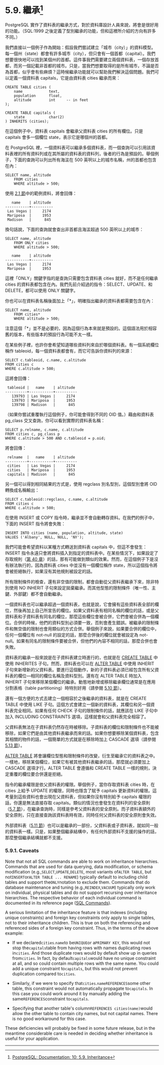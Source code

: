 # 5.9. 繼承[^1]

PostgreSQL 實作了資料表的繼承方式，對於資料庫設計人員來說，將會是很好用的功能。（SQL:1999 之後定義了型別繼承的功能，但和這裡所介紹的方向有許多不同。）

我們直接以一個例子作為開始：假設我們嘗試建立「城市（city）」的資料模型。每一個州（state）都會有許多城市（city），但只會有一個首都（capital）。我們想要很快地可以找到某個州的首都。這件事我們需要建立兩個資料表，一個存放首都，而另一個記載非首都的城市。只是，當我們想要取得的是所有城市，不論是否為首都，似乎會有些麻煩？這時候繼承功能就可以幫助我們解決這個問題。我們可以定義一個資料表 capitals，它是由資料表 cities 繼承而來：

```
CREATE TABLE cities (
    name            text,
    population      float,
    altitude        int     -- in feet
);

CREATE TABLE capitals (
    state           char(2)
) INHERITS (cities);
```

在這個例子中，資料表 capitals 會繼承父資料表 cities 的所有欄位。只是 capitals 會多一個欄位 state，表示它是哪個州的首都。

在 PostgreSQL 裡，一個資料表可以繼承多個資料表，而一個查詢可以引用該資料表裡的所有資料列或在其所屬的資料表的資料列，後者的行為是預設的。舉個例子，下面的查詢可以列出所有海沷在 500 英呎以上的城市名稱，州的首都也包含在內：

```
SELECT name, altitude
    FROM cities
    WHERE altitude > 500;
```

使用 [2.1 節](/the-sql-language/21-introduction.md)中的範例資料，將會回傳：

```
   name    | altitude
-----------+----------
 Las Vegas |     2174
 Mariposa  |     1953
 Madison   |      845
```

換句話說，下面的查詢就會查出非首都且海沷超過 500 英呎以上的城市：

```
SELECT name, altitude
    FROM ONLY cities
    WHERE altitude > 500;

   name    | altitude
-----------+----------
 Las Vegas |     2174
 Mariposa  |     1953
```

這裡「ONLY」關鍵字指的是查詢只需要包含資料表 cities 就好，而不是任何繼承 cities 的資料表都包含在內。我們先前介紹過的指令：SELECT、UPDATE、和 DELETE，都可以使用 ONLY 關鍵字。

你也可以在資料表名稱後面加上「\*」，明確指出繼承的資料表都需要包含在內：

```
SELECT name, altitude
    FROM cities*
    WHERE altitude > 500;
```

注意這個「\*」並不是必要的，因為這個行為本來就是預設的。這個語法用於相容舊的版本，有些版本的預設行為可能不太一樣。

在某些例子裡，也許你會希望知道哪些資料列來自於哪個資料表。有一個系統欄位稱作 tableoid，每一個資料表都會有，而它可告訴你資料列的來源：

```
SELECT c.tableoid, c.name, c.altitude
FROM cities c
WHERE c.altitude > 500;
```

這將會回傳：

```
 tableoid |   name    | altitude
----------+-----------+----------
   139793 | Las Vegas |     2174
   139793 | Mariposa  |     1953
   139798 | Madison   |      845
```

（如果你嘗試重覆執行這個例子，你可能會得到不同的 OID 值。）藉由和資料表 pg\_class 交叉查詢，你可以看到實際的資料表名稱：

```
SELECT p.relname, c.name, c.altitude
FROM cities c, pg_class p
WHERE c.altitude > 500 AND c.tableoid = p.oid;
```

將會回傳：

```
 relname  |   name    | altitude
----------+-----------+----------
 cities   | Las Vegas |     2174
 cities   | Mariposa  |     1953
 capitals | Madison   |      845
```

另一個可以得到相同結果的方式是，使用 regclass 別名型別，這個型別會將 OID 轉換成名稱輸出：

```
SELECT c.tableoid::regclass, c.name, c.altitude
FROM cities c
WHERE c.altitude > 500;
```

在使用 INSERT 或 COPY 指令時，繼承並不會自動轉存資料。在我們的例子中，下面的 INSERT 指令將會失敗：

```
INSERT INTO cities (name, population, altitude, state)
VALUES ('Albany', NULL, NULL, 'NY');
```

我們可能會希望資料以某種方式轉送到資料表 capitals 中，但這不會發生：INSERT 指令永遠只會將資料插入到指定的資料表中。在某些情況下，如果設定了存取規則（[第 40 章](/v-server-programming/the-rule-system.md)）的話，那有可能做到類似的效果。然而，在這個例子下是沒有辦法執行的，因為資料表 cities 中並沒有一個欄位稱作 state，所以這個指令將會被拒絕執行，如果沒有其他規則被設定的話。

所有限制條件的檢查，還有非空值的限制，都會自動從父資料表繼承下來，除非特別使用 NO INHERIT 子句來設定拋棄繼承。而其他型態的限制條件（唯一性、主鍵、外部鍵）都不會自動繼承。

一個資料表也可以繼承超過一個資料表，也就是說，它會擁有這些資料表全部的欄位，然後再加上自己所宣告的欄位。如果父資料表有相同名稱的欄位的話，或是父資料表和子資料表有同名的欄位，那麼這些欄位會被合併，它們會被合併為一個欄位。合併的時候，他們的資料型別必須要一致，否則會產生錯誤。被繼承的限制條件和無空值的限制也會用類似的方式合併。舉個例子來說，如果要合併的欄位中，任何一個欄位有 not-null 的設定的話，那麼合併後的欄位就會被設定為 not-null。如果有同名的限制條件要被合併，但他們的內容不相同的話，那麼合併也會失敗。

資料表的繼承一般來說是在子資料表建立時進行的，也就是在 [CREATE TABLE](/vi-reference/i-sql-commands/create-table.md) 中使用 INHERITES 子句。然而，資料表也可以在 [ALTER TABLE](/vi-reference/i-sql-commands/alter-table.md) 中使用 INHERIT 子句來新增新的父資料表。要進行這個動作，新的子資料表必須已經包含所有父資料表的欄位—相同的欄位名稱及資料型別。還有在 ALTER TABLE 時加入 INHERIT 子句來移除某個欄位的繼承。動態地新增或移除繼承欄位通常是在應用分割表格（table partitioning）時特別好用（請參閱 [5.10 節](/ii-the-sql-language/data-definition/510-table-partitioning.md)）。

還有一個方便的方式去建立一個相容於之後繼承的資料表，就是在 CREATE TABLE 中使用 LIKE 子句。這個方式會建立一個新的資料表，其欄位和另一個資料表完全相同。如果有任何 CHECK 子句的限制條件的話，就應該在 LIKE 子句中加入 INCLUDING CONSTRAINTS 選項，這樣就會和父資料表完全相容了。

父資料表無法在子資料表仍然存在時被移除。子資料表的欄位和限制條件也不能被移除，如果它們是由其他資料表繼承而來的話。如果你想要移除某個資料表，包含其相關的物件的話，一個簡單的方式就是在移除時加上 CASCADE 選項（請參閱 [5.13 節](/ii-the-sql-language/data-definition/513-dependency-tracking.md)）。

[ALTER TABLE](/vi-reference/i-sql-commands/alter-table.md) 將會讓欄位型態和限制條件的改變，衍生至繼承它的資料表之中。一樣地，移除某個欄位，如果它有被其他資料表繼承的話，那麼就必須要加上 CASCADE 選項才行。ALTER TABLE 會遵循和 CREATE TABLE 一樣的規則，決定重覆的欄位要合併還是拒絕。

指令的繼承權限是依父資料表的權限。舉個例子，當你存取資料表 cities 時，在 cities 上給予 UPDATE 的權限，同時也隱含了賦予 capitals 更新資料的權限。這考量到這些資料也會出現在父資料表，但如果你沒有特別給予 capitals 權限的話，你還是無法直接存取 capitals。類似的情況也會發生在資料列的安全原則（[5.7 節](/ii-the-sql-language/data-definition/57-row-security-policies.md)），在繼承查詢時，同樣是參考父資料表的安全原則。而子資料表額外的安全原則，只在直接查詢該資料表時有效，同時任何父資料表的安全原則會失效。

外部資料表（[5.11 節](/ii-the-sql-language/data-definition/511-foreign-data.md)）也可以是繼承的一部份，父資料表或子資料表，就如同一般的資料表一樣。只是，如果整個繼承結構中，有任何外部資料不支援的操作的話，那麼整個繼承結構就都不支援。

### 5.9.1. Caveats

Note that not all SQL commands are able to work on inheritance hierarchies. Commands that are used for data querying, data modification, or schema modification \(e.g.,`SELECT`,`UPDATE`,`DELETE`, most variants of`ALTER TABLE`, but not`INSERT`or`ALTER TABLE ... RENAME`\) typically default to including child tables and support the`ONLY`notation to exclude them. Commands that do database maintenance and tuning \(e.g.,`REINDEX`,`VACUUM`\) typically only work on individual, physical tables and do not support recursing over inheritance hierarchies. The respective behavior of each individual command is documented in its reference page \([SQL Commands](https://www.postgresql.org/docs/10/static/sql-commands.html)\).

A serious limitation of the inheritance feature is that indexes \(including unique constraints\) and foreign key constraints only apply to single tables, not to their inheritance children. This is true on both the referencing and referenced sides of a foreign key constraint. Thus, in the terms of the above example:

* If we declared`cities`.`name`to be`UNIQUE`or a`PRIMARY KEY`, this would not stop the`capitals`table from having rows with names duplicating rows in`cities`. And those duplicate rows would by default show up in queries from`cities`. In fact, by default`capitals`would have no unique constraint at all, and so could contain multiple rows with the same name. You could add a unique constraint to`capitals`, but this would not prevent duplication compared to`cities`.

* Similarly, if we were to specify that`cities`.`nameREFERENCES`some other table, this constraint would not automatically propagate to`capitals`. In this case you could work around it by manually adding the same`REFERENCES`constraint to`capitals`.

* Specifying that another table's column`REFERENCES cities(name)`would allow the other table to contain city names, but not capital names. There is no good workaround for this case.

These deficiencies will probably be fixed in some future release, but in the meantime considerable care is needed in deciding whether inheritance is useful for your application.

---

[^1]: [PostgreSQL: Documentation: 10: 5.9. Inheritance](https://www.postgresql.org/docs/10/static/ddl-inherit.html)

